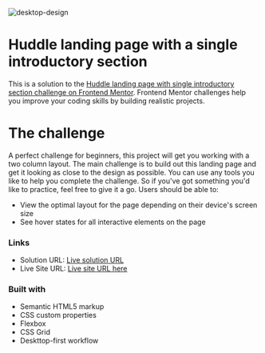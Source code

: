 


![desktop-design](https://user-images.githubusercontent.com/93255365/215128388-f7a2c1df-1933-46b7-871d-c7a6695d5e94.jpg)
# Huddle landing page with a single introductory section
This is a solution to the [Huddle landing page with single introductory section challenge on Frontend Mentor](https://www.frontendmentor.io/challenges/huddle-landing-page-with-a-single-introductory-section-B_2Wvxgi0). Frontend Mentor challenges help you improve your coding skills by building realistic projects. 

# The challenge
A perfect challenge for beginners, this project will get you working with a two column layout. The main challenge is to build out this landing page and get it looking as close to the design as possible. You can use any tools you like to help you complete the challenge. So if you've got something you'd like to practice, feel free to give it a go.
Users should be able to:

- View the optimal layout for the page depending on their device's screen size
- See hover states for all interactive elements on the page

### Links

- Solution URL: [Live solution URL](https://www.frontendmentor.io/solutions/responsive-design-huddle-landing-page-with-pure-css-Qc7xD8-3l4)
- Live Site URL: [Live site URL here](https://itsnooshin.github.io/huddle-landing-page/)


### Built with

- Semantic HTML5 markup
- CSS custom properties
- Flexbox
- CSS Grid
- Deskttop-first workflow
